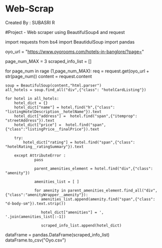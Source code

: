 # Web-Scrap
Created By : SUBASRI R

#Project - Web scraper using BeautifulSoup4 and request

import requests
from bs4 import BeautidulSoup
import pandas

oyo_url = "https://www.oyorooms.com/hotels-in-banglore/?page="

page_num_MAX = 3
scraped_info_list = []

for page_num in rage (1,page_num_MAX):
	req = request.get(oyo_url + str(page_num))
	content = request.content
	
	soup = BeautifulSoup(content,"html.parser")
	all_hotels = soup.find_all("div",{"class": "hotelCardListing"})
	
	for hotel in all_hotels:
		hotel_dict = {}
		hotel_dict["name"] = hotel.find("h",{"class": "listingHotelDescription__hotelName"}).text
		hotel_dict["address"] =  hotel.find("span",{"itemprop": "streetAddress"}).text
		hotel_dict["price"] =  hotel.find("span",{"class":"listingPrice__finalPrice"}).text
		
		try:
			hotel_dict["rating"] = hotel.find("span",{"class": "hotelRating__ratingSummary"}).text
			
		except AttributeError :
				 pass
				 
				 parent_amenities_element = hotel.find("div",{"class": "amenity"})
				 
				 amenities_list = [ ]
				 
				 for amenity in parent_amenities_element.find_all("div",{"class":"amenityWrapper__amenity"}):
				  	amenities_list.append(amenity.find("span",{"class": "d-body-sm"}).text.strip())
				  	
				  	hotel_dict["amenities"] = ', '.join(amenities_list[:-1])
				  	
				  	scraped_info_list.append(hotel_dict)
	     
dataFrame = pandas.DataFrame(scraped_info_list)
dataFrame.to_csv("Oyo.csv")
